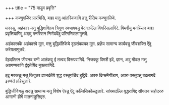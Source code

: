 +++
title = "75 माडुव प्रवृत्ति"

+++
कण्णुगळिंद प्रारंभिसि, बाह्य मत्तु आंतरिकवागि हत्तु रीतिय कण्णुगळिवॆ.

मनस्सु, अहंकार मत्तु बुद्धिशक्तिय त्रिगुण स्वभाववन्नु वेदगळल्लि विवरिसलागिदॆ. विमर्शॆयु मनस्सिन बाह्य प्रवृत्तियागिद्दु अदन्नु मनस्सिन निर्णयवॆंदु परिगणिसलागुत्तदॆ.

अहंकारक्कॆ अहंकारवे मूल, मत्तु बुद्धिवंतिकॆये दृढसंकल्पद मूल. प्रज्ञॆय सामान्य कार्यवन्नु जीवशक्ति ऎंदु करॆयलागुत्तदॆ.

देहदल्लिन जीवनद बग्गॆ आतंकवु ई तत्वद विरूपवागिदॆ. निजक्कू विमर्शॆ इदॆ, ज्ञान, अदु मॊदल मत्तु अग्रगण्यवागि द्वंद्वतॆयिंद मुक्तवागिदॆ.

इदु मक्कळु मत्तु किवुडर ज्ञानदंतॆये शुद्ध वस्तुगळिंद हुट्टिदॆ. अवरु दिग्भ्रमॆगॊंडाग, अवरु वस्तुवन्नु बदलागदॆ इरुवंतॆ ग्रहिसुत्तारॆ.

बुद्धिजीविगळु अदन्नु सामान्य मत्तु विशेष ऎरडू ऎंदु कल्पिसिकॊळ्ळुत्तारॆ. सांख्यदल्लि वृद्धरागिद्द सौगतन सहोदररु आगाग्गॆ हीगॆ मातनाडुत्तिद्दरु.

